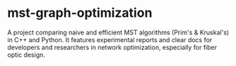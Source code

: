 # mst-graph-optimization
A project comparing naive and efficient MST algorithms (Prim's &amp; Kruskal's) in C++ and Python. It features experimental reports and clear docs for developers and researchers in network optimization, especially for fiber optic design.
